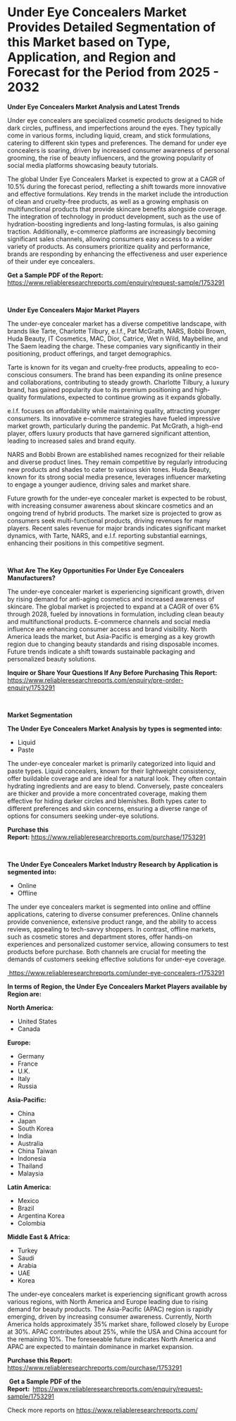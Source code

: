 <p><h1>Under Eye Concealers Market Provides Detailed Segmentation of this Market based on Type, Application, and Region and Forecast for the Period from 2025 - 2032</h1></p><p><strong>Under Eye Concealers Market Analysis and Latest Trends</strong></p>
<p><p>Under eye concealers are specialized cosmetic products designed to hide dark circles, puffiness, and imperfections around the eyes. They typically come in various forms, including liquid, cream, and stick formulations, catering to different skin types and preferences. The demand for under eye concealers is soaring, driven by increased consumer awareness of personal grooming, the rise of beauty influencers, and the growing popularity of social media platforms showcasing beauty tutorials.</p><p>The global Under Eye Concealers Market is expected to grow at a CAGR of 10.5% during the forecast period, reflecting a shift towards more innovative and effective formulations. Key trends in the market include the introduction of clean and cruelty-free products, as well as a growing emphasis on multifunctional products that provide skincare benefits alongside coverage. The integration of technology in product development, such as the use of hydration-boosting ingredients and long-lasting formulas, is also gaining traction. Additionally, e-commerce platforms are increasingly becoming significant sales channels, allowing consumers easy access to a wider variety of products. As consumers prioritize quality and performance, brands are responding by enhancing the effectiveness and user experience of their under eye concealers.</p></p>
<p><strong>Get a Sample PDF of the Report:&nbsp;</strong> <a href="https://www.reliableresearchreports.com/enquiry/request-sample/1753291?utm_campaign=2002&utm_medium=2&utm_source=Github&utm_content=ia&utm_term=07022025&utm_id=under-eye-concealers">https://www.reliableresearchreports.com/enquiry/request-sample/1753291</a></p>
<p>&nbsp;</p>
<p><strong>Under Eye Concealers Major Market Players</strong></p>
<p><p>The under-eye concealer market has a diverse competitive landscape, with brands like Tarte, Charlotte Tilbury, e.l.f., Pat McGrath, NARS, Bobbi Brown, Huda Beauty, IT Cosmetics, MAC, Dior, Catrice, Wet n Wild, Maybelline, and The Saem leading the charge. These companies vary significantly in their positioning, product offerings, and target demographics.</p><p>Tarte is known for its vegan and cruelty-free products, appealing to eco-conscious consumers. The brand has been expanding its online presence and collaborations, contributing to steady growth. Charlotte Tilbury, a luxury brand, has gained popularity due to its premium positioning and high-quality formulations, expected to continue growing as it expands globally.</p><p>e.l.f. focuses on affordability while maintaining quality, attracting younger consumers. Its innovative e-commerce strategies have fueled impressive market growth, particularly during the pandemic. Pat McGrath, a high-end player, offers luxury products that have garnered significant attention, leading to increased sales and brand equity.</p><p>NARS and Bobbi Brown are established names recognized for their reliable and diverse product lines. They remain competitive by regularly introducing new products and shades to cater to various skin tones. Huda Beauty, known for its strong social media presence, leverages influencer marketing to engage a younger audience, driving sales and market share.</p><p>Future growth for the under-eye concealer market is expected to be robust, with increasing consumer awareness about skincare cosmetics and an ongoing trend of hybrid products. The market size is projected to grow as consumers seek multi-functional products, driving revenues for many players. Recent sales revenue for major brands indicates significant market dynamics, with Tarte, NARS, and e.l.f. reporting substantial earnings, enhancing their positions in this competitive segment.</p></p>
<p>&nbsp;</p>
<p><strong>What Are The Key Opportunities For Under Eye Concealers Manufacturers?</strong></p>
<p><p>The under-eye concealer market is experiencing significant growth, driven by rising demand for anti-aging cosmetics and increased awareness of skincare. The global market is projected to expand at a CAGR of over 6% through 2028, fueled by innovations in formulation, including clean beauty and multifunctional products. E-commerce channels and social media influence are enhancing consumer access and brand visibility. North America leads the market, but Asia-Pacific is emerging as a key growth region due to changing beauty standards and rising disposable incomes. Future trends indicate a shift towards sustainable packaging and personalized beauty solutions.</p></p>
<p><strong>Inquire or Share Your Questions If Any Before Purchasing This Report:</strong> <a href="https://www.reliableresearchreports.com/enquiry/pre-order-enquiry/1753291?utm_campaign=2002&utm_medium=2&utm_source=Github&utm_content=ia&utm_term=07022025&utm_id=under-eye-concealers">https://www.reliableresearchreports.com/enquiry/pre-order-enquiry/1753291</a></p>
<p>&nbsp;</p>
<p><strong>Market Segmentation</strong></p>
<p><strong>The Under Eye Concealers Market Analysis by types is segmented into:</strong></p>
<p><ul><li>Liquid</li><li>Paste</li></ul></p>
<p><p>The under-eye concealer market is primarily categorized into liquid and paste types. Liquid concealers, known for their lightweight consistency, offer buildable coverage and are ideal for a natural look. They often contain hydrating ingredients and are easy to blend. Conversely, paste concealers are thicker and provide a more concentrated coverage, making them effective for hiding darker circles and blemishes. Both types cater to different preferences and skin concerns, ensuring a diverse range of options for consumers seeking under-eye solutions.</p></p>
<p><strong>Purchase this Report:&nbsp;</strong><a href="https://www.reliableresearchreports.com/purchase/1753291?utm_campaign=2002&utm_medium=2&utm_source=Github&utm_content=ia&utm_term=07022025&utm_id=under-eye-concealers">https://www.reliableresearchreports.com/purchase/1753291</a></p>
<p>&nbsp;</p>
<p><strong>The Under Eye Concealers Market Industry Research by Application is segmented into:</strong></p>
<p><ul><li>Online</li><li>Offline</li></ul></p>
<p><p>The under eye concealers market is segmented into online and offline applications, catering to diverse consumer preferences. Online channels provide convenience, extensive product range, and the ability to access reviews, appealing to tech-savvy shoppers. In contrast, offline markets, such as cosmetic stores and department stores, offer hands-on experiences and personalized customer service, allowing consumers to test products before purchase. Both channels are crucial for meeting the demands of customers seeking effective solutions for under-eye coverage.</p></p>
<p><a href="https://www.reliableresearchreports.com/under-eye-concealers-r1753291?utm_campaign=2002&utm_medium=2&utm_source=Github&utm_content=ia&utm_term=07022025&utm_id=under-eye-concealers">&nbsp;https://www.reliableresearchreports.com/under-eye-concealers-r1753291</a></p>
<p><strong>In terms of Region, the Under Eye Concealers Market Players available by Region are:</strong></p>
<p>
    <p> <strong> North America: </strong>
        <ul>
            <li>United States</li>
            <li>Canada</li>
        </ul>
        </p> 
    <p> <strong> Europe: </strong>
        <ul>
            <li>Germany</li>
            <li>France</li>
            <li>U.K.</li>
            <li>Italy</li>
            <li>Russia</li>
        </ul>
        </p> 
    <p> <strong> Asia-Pacific: </strong>
        <ul>
            <li>China</li>
            <li>Japan</li>
            <li>South Korea</li>
            <li>India</li>
            <li>Australia</li>
            <li>China Taiwan</li>
            <li>Indonesia</li>
            <li>Thailand</li>
            <li>Malaysia</li>
        </ul>
        </p> 
    <p> <strong> Latin America: </strong>
        <ul>
            <li>Mexico</li>
            <li>Brazil</li>
            <li>Argentina Korea</li>
            <li>Colombia</li>
        </ul>
        </p> 
    <p> <strong> Middle East & Africa: </strong>
        <ul>
            <li>Turkey</li>
            <li>Saudi</li>
            <li>Arabia</li>
            <li>UAE</li>
            <li>Korea</li>
        </ul>
    </p>
    </p>
<p><p>The under-eye concealers market is experiencing significant growth across various regions, with North America and Europe leading due to rising demand for beauty products. The Asia-Pacific (APAC) region is rapidly emerging, driven by increasing consumer awareness. Currently, North America holds approximately 35% market share, followed closely by Europe at 30%. APAC contributes about 25%, while the USA and China account for the remaining 10%. The foreseeable future indicates North America and APAC are expected to maintain dominance in market expansion.</p></p>
<p><strong>Purchase this Report: </strong><a href="https://www.reliableresearchreports.com/purchase/1753291?utm_campaign=2002&utm_medium=2&utm_source=Github&utm_content=ia&utm_term=07022025&utm_id=under-eye-concealers">https://www.reliableresearchreports.com/purchase/1753291</a></p>
<p>&nbsp;<strong>Get a Sample PDF of the Report:&nbsp;&nbsp;</strong><a href="https://www.reliableresearchreports.com/enquiry/request-sample/1753291?utm_campaign=2002&utm_medium=2&utm_source=Github&utm_content=ia&utm_term=07022025&utm_id=under-eye-concealers">https://www.reliableresearchreports.com/enquiry/request-sample/1753291</a></p>
<p><strong></strong></p>
<p>Check more reports on <a href="https://www.reliableresearchreports.com/?utm_campaign=2002&utm_medium=2&utm_source=Github&utm_content=ia&utm_term=07022025&utm_id=under-eye-concealers">https://www.reliableresearchreports.com/</a></p>